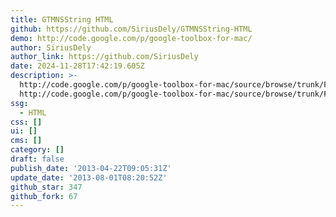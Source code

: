 ```yaml
---
title: GTMNSString HTML
github: https://github.com/SiriusDely/GTMNSString-HTML
demo: http://code.google.com/p/google-toolbox-for-mac/
author: SiriusDely
author_link: https://github.com/SiriusDely
date: 2024-11-28T17:42:19.605Z
description: >-
  http://code.google.com/p/google-toolbox-for-mac/source/browse/trunk/Foundation/GTMNSString%2BHTML.h
  http://code.google.com/p/google-toolbox-for-mac/source/browse/trunk/Foundation/GTMNSString%2BHTML.m
ssg:
  - HTML
css: []
ui: []
cms: []
category: []
draft: false
publish_date: '2013-04-22T09:05:31Z'
update_date: '2013-08-01T08:20:52Z'
github_star: 347
github_fork: 67
---
```

